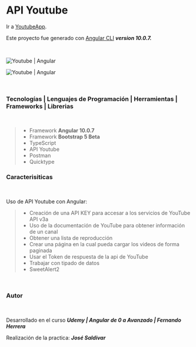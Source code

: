 # API Youtube

Ir a [YoutubeApp](https://josesaldivarc.com/angular/youtube/).

Este proyecto fue generado con [Angular CLI](https://github.com/angular/angular-cli) _**version 10.0.7.**_

<br>

![Youtube | Angular](https://res.cloudinary.com/dlbfrbl8h/image/upload/v1611197471/GitHub/GitHub_README_-_Youtube_eufl73.png "Youtube | Angular")

![Youtube | Angular](resources/portada.png "Youtube | Angular")

<br>

### **Tecnologías | Lenguajes de Programación | Herramientas | Frameworks | Librerias**

<br>

> -   Framework **Angular 10.0.7**
> -   Framework **Bootstrap 5 Beta**
> -   TypeScript
> -   API Youtube
> -   Postman
> -   Quicktype

### **Caracterisiticas**

<br>

Uso de API Youtube con Angular:

> -   Creación de una API KEY para accesar a los servicios de YouTube API v3a
> -   Uso de la documentación de YouTube para obtener información de un canal
> -   Obtener una lista de reproducción
> -   Crear una página en la cual pueda cargar los videos de forma paginada
> -   Usar el Token de respuesta de la api de YouTube
> -   Trabajar con tipado de datos
> -   SweetAlert2

<br>

### Autor

<br>

Desarrollado en el curso _**Udemy | Angular de 0 a Avanzado | Fernando Herrera**_

Realización de la practica: _**José Saldivar**_
